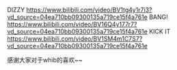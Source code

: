 DIZZY
https://www.bilibili.com/video/BV1tg4y1r7i3?vd_source=04ea710bb09300135a719ce15f4a761e
BANG!
https://www.bilibili.com/video/BV16Q4y177r7?vd_source=04ea710bb09300135a719ce15f4a761e
KICK IT
https://www.bilibili.com/video/BV1SM4m1C7S7?vd_source=04ea710bb09300135a719ce15f4a761e

感谢大家对于whib的喜欢~~

